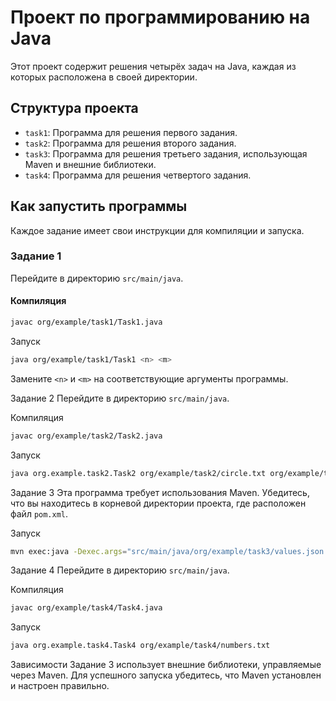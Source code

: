 # Проект по программированию на Java

Этот проект содержит решения четырёх задач на Java, каждая из которых расположена в своей директории.

## Структура проекта

- `task1`: Программа для решения первого задания.
- `task2`: Программа для решения второго задания.
- `task3`: Программа для решения третьего задания, использующая Maven и внешние библиотеки.
- `task4`: Программа для решения четвертого задания.

## Как запустить программы

Каждое задание имеет свои инструкции для компиляции и запуска.

### Задание 1

Перейдите в директорию `src/main/java`.

#### Компиляция
```bash
javac org/example/task1/Task1.java
```
Запуск
```bash
java org/example/task1/Task1 <n> <m>
```
Замените `<n>` и `<m>` на соответствующие аргументы программы.

Задание 2
Перейдите в директорию `src/main/java`.

Компиляция
```bash
javac org/example/task2/Task2.java
```
Запуск
```bash
java org.example.task2.Task2 org/example/task2/circle.txt org/example/task2/dot.txt
```
Задание 3
Эта программа требует использования Maven. Убедитесь, что вы находитесь в корневой директории проекта, где расположен файл `pom.xml`.

Запуск
```bash
mvn exec:java -Dexec.args="src/main/java/org/example/task3/values.json src/main/java/org/example/task3/tests.json src/main/java/org/example/task3/report.json"
```
Задание 4
Перейдите в директорию `src/main/java`.

Компиляция
```bash
javac org/example/task4/Task4.java
```
Запуск
```bash
java org.example.task4.Task4 org/example/task4/numbers.txt
```
Зависимости
Задание 3 использует внешние библиотеки, управляемые через Maven. Для успешного запуска убедитесь, что Maven установлен и настроен правильно.

